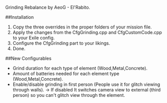 Grinding Rebalance by AeoG - El'Rabito. 


##Installation

1. Copy the three overrides in the proper folders of your mission file. 
2. Apply the changes from the CfgGrinding.cpp and CfgCustomCode.cpp to your Exile config. 
3. Configure the CfgGrinding part to your likings.
4. Done.

##New Configurables

- Grind duration for each type of element (Wood,Metal,Concrete).
- Amount of batteries needed for each element type (Wood,Metal,Concrete).
- Enable/disable grinding in first person (People use it for glitch viewing through walls).
-> If disabled It switches camera view to external (third person) so you can't glitch view through the element.

